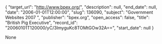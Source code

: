 {
  "target_url": "http://www.bpex.org/", 
  "description": null, 
  "end_date": null, 
  "date": "2006-01-01T12:00:00", 
  "slug": 136090, 
  "subject": "Government Websites 2007 ", 
  "publisher": "bpex.org", 
  "open_access": false, 
  "title": "British Pig Executive", 
  "record_id": "20060101T120000/yC/3lmyguKc8TOMtGOw32A==", 
  "start_date": null
}

None